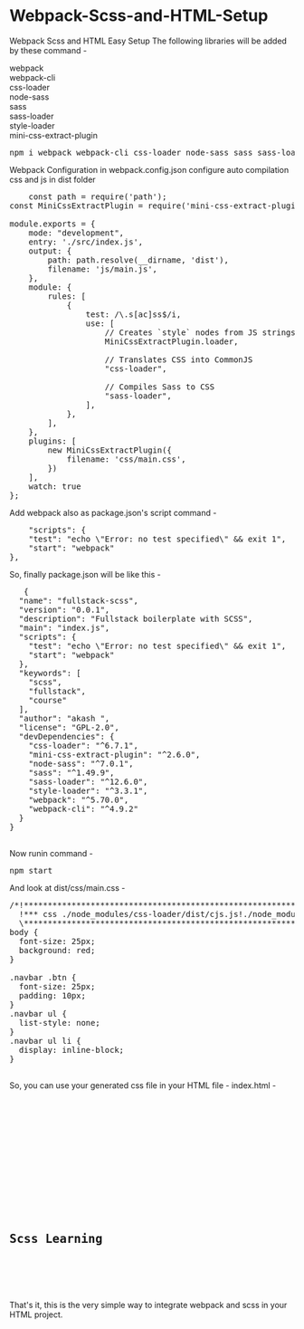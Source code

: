 # Webpack-Scss-and-HTML-Setup
Webpack Scss and HTML Easy Setup
The following libraries will be added by these command -


webpack </br>
webpack-cli </br>
css-loader </br>
node-sass </br>
sass </br>
sass-loader </br>
style-loader </br>
mini-css-extract-plugin
<pre>
npm i webpack webpack-cli css-loader node-sass sass sass-loader style-loader mini-css-extract-plugin --save-dev
</pre>

Webpack Configuration
in webpack.config.json configure auto compilation css and js in dist folder
<pre>
    const path = require('path');
const MiniCssExtractPlugin = require('mini-css-extract-plugin');

module.exports = {
    mode: "development",
    entry: './src/index.js',
    output: {
        path: path.resolve(__dirname, 'dist'),
        filename: 'js/main.js',
    },
    module: {
        rules: [
            {
                test: /\.s[ac]ss$/i,
                use: [
                    // Creates `style` nodes from JS strings
                    MiniCssExtractPlugin.loader,

                    // Translates CSS into CommonJS
                    "css-loader",

                    // Compiles Sass to CSS
                    "sass-loader",
                ],
            },
        ],
    },
    plugins: [
        new MiniCssExtractPlugin({
            filename: 'css/main.css',
        })
    ],
    watch: true
};
</pre>
Add webpack also as package.json's script command -
<pre>
    "scripts": {
    "test": "echo \"Error: no test specified\" && exit 1",
    "start": "webpack"
},
</pre>
So, finally package.json will be like this -
<pre>
   {
  "name": "fullstack-scss",
  "version": "0.0.1",
  "description": "Fullstack boilerplate with SCSS",
  "main": "index.js",
  "scripts": {
    "test": "echo \"Error: no test specified\" && exit 1",
    "start": "webpack"
  },
  "keywords": [
    "scss",
    "fullstack",
    "course"
  ],
  "author": "akash <manirujjamakash@gmail.com>",
  "license": "GPL-2.0",
  "devDependencies": {
    "css-loader": "^6.7.1",
    "mini-css-extract-plugin": "^2.6.0",
    "node-sass": "^7.0.1",
    "sass": "^1.49.9",
    "sass-loader": "^12.6.0",
    "style-loader": "^3.3.1",
    "webpack": "^5.70.0",
    "webpack-cli": "^4.9.2"
  }
}

</pre>
Now runin command -
<pre>
npm start
</pre>
And look at dist/css/main.css -
<pre>
/*!*********************************************************************************************************!*\
  !*** css ./node_modules/css-loader/dist/cjs.js!./node_modules/sass-loader/dist/cjs.js!./src/style.scss ***!
  \*********************************************************************************************************/
body {
  font-size: 25px;
  background: red;
}

.navbar .btn {
  font-size: 25px;
  padding: 10px;
}
.navbar ul {
  list-style: none;
}
.navbar ul li {
  display: inline-block;
}

</pre>
So, you can use your generated css file in your HTML file - index.html -
<pre>
    <!DOCTYPE html>
<html lang="en">

<head>
    <meta charset="UTF-8">
    <meta http-equiv="X-UA-Compatible" content="IE=edge">
    <meta name="viewport" content="width=device-width, initial-scale=1.0">
    <title>Scss Learning</title>
    <link rel="stylesheet" href="dist/css/main.css">
</head>

<body>
    <h2>Scss Learning</h2>
</body>

</html>
</pre>
That's it, this is the very simple way to integrate webpack and scss in your HTML project.